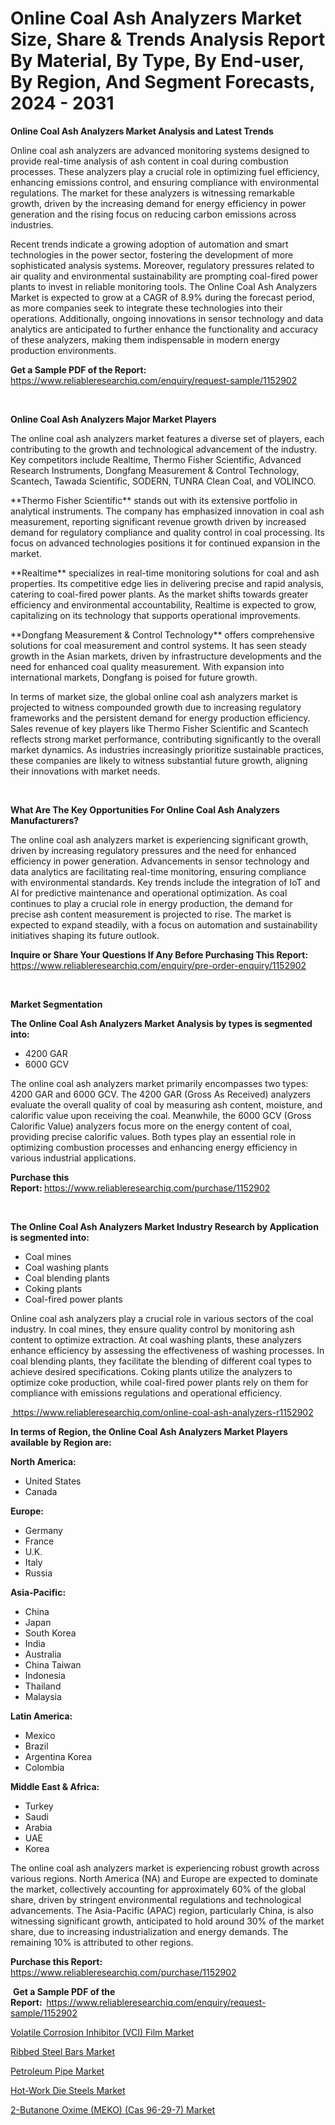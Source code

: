 <p><h1>Online Coal Ash Analyzers Market Size, Share & Trends Analysis Report By Material, By Type, By End-user, By Region, And Segment Forecasts, 2024 - 2031</h1></p><p><strong>Online Coal Ash Analyzers Market Analysis and Latest Trends</strong></p>
<p><p>Online coal ash analyzers are advanced monitoring systems designed to provide real-time analysis of ash content in coal during combustion processes. These analyzers play a crucial role in optimizing fuel efficiency, enhancing emissions control, and ensuring compliance with environmental regulations. The market for these analyzers is witnessing remarkable growth, driven by the increasing demand for energy efficiency in power generation and the rising focus on reducing carbon emissions across industries.</p><p>Recent trends indicate a growing adoption of automation and smart technologies in the power sector, fostering the development of more sophisticated analysis systems. Moreover, regulatory pressures related to air quality and environmental sustainability are prompting coal-fired power plants to invest in reliable monitoring tools. The Online Coal Ash Analyzers Market is expected to grow at a CAGR of 8.9% during the forecast period, as more companies seek to integrate these technologies into their operations. Additionally, ongoing innovations in sensor technology and data analytics are anticipated to further enhance the functionality and accuracy of these analyzers, making them indispensable in modern energy production environments.</p></p>
<p><strong>Get a Sample PDF of the Report:&nbsp;</strong> <a href="https://www.reliableresearchiq.com/enquiry/request-sample/1152902">https://www.reliableresearchiq.com/enquiry/request-sample/1152902</a></p>
<p>&nbsp;</p>
<p><strong>Online Coal Ash Analyzers Major Market Players</strong></p>
<p><p>The online coal ash analyzers market features a diverse set of players, each contributing to the growth and technological advancement of the industry. Key competitors include Realtime, Thermo Fisher Scientific, Advanced Research Instruments, Dongfang Measurement & Control Technology, Scantech, Tawada Scientific, SODERN, TUNRA Clean Coal, and VOLINCO.</p><p>**Thermo Fisher Scientific** stands out with its extensive portfolio in analytical instruments. The company has emphasized innovation in coal ash measurement, reporting significant revenue growth driven by increased demand for regulatory compliance and quality control in coal processing. Its focus on advanced technologies positions it for continued expansion in the market.</p><p>**Realtime** specializes in real-time monitoring solutions for coal and ash properties. Its competitive edge lies in delivering precise and rapid analysis, catering to coal-fired power plants. As the market shifts towards greater efficiency and environmental accountability, Realtime is expected to grow, capitalizing on its technology that supports operational improvements.</p><p>**Dongfang Measurement & Control Technology** offers comprehensive solutions for coal measurement and control systems. It has seen steady growth in the Asian markets, driven by infrastructure developments and the need for enhanced coal quality measurement. With expansion into international markets, Dongfang is poised for future growth.</p><p>In terms of market size, the global online coal ash analyzers market is projected to witness compounded growth due to increasing regulatory frameworks and the persistent demand for energy production efficiency. Sales revenue of key players like Thermo Fisher Scientific and Scantech reflects strong market performance, contributing significantly to the overall market dynamics. As industries increasingly prioritize sustainable practices, these companies are likely to witness substantial future growth, aligning their innovations with market needs.</p></p>
<p>&nbsp;</p>
<p><strong>What Are The Key Opportunities For Online Coal Ash Analyzers Manufacturers?</strong></p>
<p><p>The online coal ash analyzers market is experiencing significant growth, driven by increasing regulatory pressures and the need for enhanced efficiency in power generation. Advancements in sensor technology and data analytics are facilitating real-time monitoring, ensuring compliance with environmental standards. Key trends include the integration of IoT and AI for predictive maintenance and operational optimization. As coal continues to play a crucial role in energy production, the demand for precise ash content measurement is projected to rise. The market is expected to expand steadily, with a focus on automation and sustainability initiatives shaping its future outlook.</p></p>
<p><strong>Inquire or Share Your Questions If Any Before Purchasing This Report:</strong> <a href="https://www.reliableresearchiq.com/enquiry/pre-order-enquiry/1152902">https://www.reliableresearchiq.com/enquiry/pre-order-enquiry/1152902</a></p>
<p>&nbsp;</p>
<p><strong>Market Segmentation</strong></p>
<p><strong>The Online Coal Ash Analyzers Market Analysis by types is segmented into:</strong></p>
<p><ul><li>4200 GAR</li><li>6000 GCV</li></ul></p>
<p><p>The online coal ash analyzers market primarily encompasses two types: 4200 GAR and 6000 GCV. The 4200 GAR (Gross As Received) analyzers evaluate the overall quality of coal by measuring ash content, moisture, and calorific value upon receiving the coal. Meanwhile, the 6000 GCV (Gross Calorific Value) analyzers focus more on the energy content of coal, providing precise calorific values. Both types play an essential role in optimizing combustion processes and enhancing energy efficiency in various industrial applications.</p></p>
<p><strong>Purchase this Report:&nbsp;</strong><a href="https://www.reliableresearchiq.com/purchase/1152902">https://www.reliableresearchiq.com/purchase/1152902</a></p>
<p>&nbsp;</p>
<p><strong>The Online Coal Ash Analyzers Market Industry Research by Application is segmented into:</strong></p>
<p><ul><li>Coal mines</li><li>Coal washing plants</li><li>Coal blending plants</li><li>Coking plants</li><li>Coal-fired power plants</li></ul></p>
<p><p>Online coal ash analyzers play a crucial role in various sectors of the coal industry. In coal mines, they ensure quality control by monitoring ash content to optimize extraction. At coal washing plants, these analyzers enhance efficiency by assessing the effectiveness of washing processes. In coal blending plants, they facilitate the blending of different coal types to achieve desired specifications. Coking plants utilize the analyzers to optimize coke production, while coal-fired power plants rely on them for compliance with emissions regulations and operational efficiency.</p></p>
<p><a href="https://www.reliableresearchiq.com/online-coal-ash-analyzers-r1152902">&nbsp;https://www.reliableresearchiq.com/online-coal-ash-analyzers-r1152902</a></p>
<p><strong>In terms of Region, the Online Coal Ash Analyzers Market Players available by Region are:</strong></p>
<p>
    <p> <strong> North America: </strong>
        <ul>
            <li>United States</li>
            <li>Canada</li>
        </ul>
        </p> 
    <p> <strong> Europe: </strong>
        <ul>
            <li>Germany</li>
            <li>France</li>
            <li>U.K.</li>
            <li>Italy</li>
            <li>Russia</li>
        </ul>
        </p> 
    <p> <strong> Asia-Pacific: </strong>
        <ul>
            <li>China</li>
            <li>Japan</li>
            <li>South Korea</li>
            <li>India</li>
            <li>Australia</li>
            <li>China Taiwan</li>
            <li>Indonesia</li>
            <li>Thailand</li>
            <li>Malaysia</li>
        </ul>
        </p> 
    <p> <strong> Latin America: </strong>
        <ul>
            <li>Mexico</li>
            <li>Brazil</li>
            <li>Argentina Korea</li>
            <li>Colombia</li>
        </ul>
        </p> 
    <p> <strong> Middle East & Africa: </strong>
        <ul>
            <li>Turkey</li>
            <li>Saudi</li>
            <li>Arabia</li>
            <li>UAE</li>
            <li>Korea</li>
        </ul>
    </p>
    </p>
<p><p>The online coal ash analyzers market is experiencing robust growth across various regions. North America (NA) and Europe are expected to dominate the market, collectively accounting for approximately 60% of the global share, driven by stringent environmental regulations and technological advancements. The Asia-Pacific (APAC) region, particularly China, is also witnessing significant growth, anticipated to hold around 30% of the market share, due to increasing industrialization and energy demands. The remaining 10% is attributed to other regions.</p></p>
<p><strong>Purchase this Report: </strong><a href="https://www.reliableresearchiq.com/purchase/1152902">https://www.reliableresearchiq.com/purchase/1152902</a></p>
<p>&nbsp;<strong>Get a Sample PDF of the Report:&nbsp;&nbsp;</strong><a href="https://www.reliableresearchiq.com/enquiry/request-sample/1152902">https://www.reliableresearchiq.com/enquiry/request-sample/1152902</a></p>
<p><strong></strong></p>
<p><p><a href="https://issuu.com/reportprime-2/docs/volatile-corrosion-inhibitor-vci-fi_060792b9316cbf">Volatile Corrosion Inhibitor (VCI) Film Market</a></p><p><a href="https://www.linkedin.com/pulse/global-perspectives-ribbed-steel-bars-market-trends-challenges-yj7dc?trackingId=9IP3YxwhRjqmEcPjpjKSUw%3D%3D">Ribbed Steel Bars Market</a></p><p><a href="https://www.linkedin.com/pulse/petroleum-pipe-market-size-share-competitive-landscape-mnbzc?trackingId=OevcdkfPSRiqO6QlG9nGwQ%3D%3D">Petroleum Pipe Market</a></p><p><a href="https://github.com/MelgarBasny/Market-Research-Report-List-1/blob/main/hot-work-die-steels-market.md">Hot-Work Die Steels Market</a></p><p><a href="https://issuu.com/reportprime-2/docs/2-butanone-oxime-meko-cas-96-29-7-m_770dd69ab1f61f">2-Butanone Oxime (MEKO) (Cas 96-29-7) Market</a></p></p>